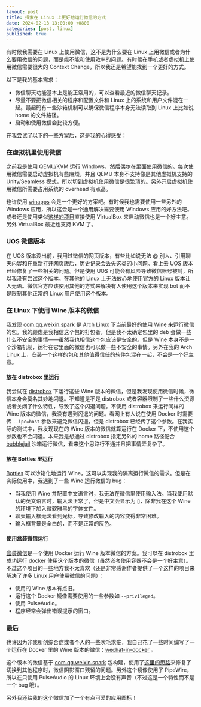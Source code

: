 ```yaml
---
layout: post
title: 探索在 Linux 上更好地运行微信的方式
date: 2024-02-13 13:00:00 +0800
categories: [post, linux]
published: true
---
```


有时候我需要在 Linux 上使用微信，这不是为什么要在 Linux 上用微信或者为什么要用微信的问题，而是能不能和使用效率的问题。有时候在手机或者虚拟机上使用微信需要很大的 Context Change，所以我还是希望能找到一个更好的方式。

以下是我的基本需求：

* 微信聊天功能基本上是能正常用的，可以查看最近的微信聊天记录。
* 尽量不要把微信相关的程序和配置文件和 Linux 上的系统和用户文件混在一起。最起码有一些沙箱机制可以确保微信程序本身无法读取到 Linux 上比如说 home 的文件路径。
* 启动和使用微信会比较方便。

在我尝试了以下的一些方案后，这是我的心得感受：

### 在虚拟机里使用微信

之前我是使用 QEMU/KVM 运行 Windows，然后偶尔在里面使用微信的。每次使用微信需要启动虚拟机有些麻烦，并且 QEMU 本身不支持像是其他虚拟机支持的 Unity/Seamless 模式，所以切到虚拟机使用微信是很繁琐的。另外开启虚拟机使用微信所需要占用系统的 overhead 有点高。

也许使用 [winapps](https://github.com/winapps-org/winapps) 会是一个更好的方案吧。有时候我也需要使用一些另外的 Windows 应用，所以这会是一个通用解决需要使用 Windows 应用的好方法吧。或者还是使用类似[这样的项目](https://github.com/ne0YT/Linux-Subsystem-for-Windows_Seamless_windows_apps_on_Linux)直接使用 VirtualBox 来启动微信也是一个好主意。另外 VirtualBox 最近也支持 KVM 了。

### UOS 微信版本

在 UOS 版本没出前，我用过微信的网页版本，有些比如说无法 @ 别人、引用聊天内容和在重新打开网页版后，历史记录会丢失这类的小问题。看上去 UOS 版本已经修复了一些相关的问题。但是使用 UOS 可能会有风险导致微信账号被封，所以我没有尝试这个版本。在其他的 Linux 上无法放心地使用官方的 Linux 版本让人无语。微信官方应该使用其他的方式来解决有人使用这个版本来实现 bot 而不是限制其他正常的 Linux 用户使用这个版本。

### 在 Linux 下使用 Wine 版本的微信

我发现 [com.qq.weixin.spark](https://aur.archlinux.org/packages/com.qq.weixin.spark) 是 Arch Linux 下当前最好的使用 Wine 来运行微信的包。我的顾虑是我相信这个包的打包者，但是我不太确定包里的 deb 会做一些什么不安全的事情——虽然我也相信这个包应该是安全的。但是 Wine 本身不是一个沙箱机制，运行在它里面的微信也可以做一些不安全的事情。另外在我的 Arch Linux 上，安装一个这样的包和其他值得信任的软件包混在一起，不会是一个好主意。

#### 放在 distrobox 里运行

我尝试在 [distrobox](https://github.com/89luca89/distrobox) 下运行这些 Wine 版本的微信，但是我发现使用微信时候，微信本身会莫名其妙地闪退。不知道是不是 distrobox 或者容器限制了一些什么资源或者关闭了什么特性，导致了这个闪退问题。不使用 distrobox 来运行同样的 Wine 版本的微信，我没有遇到闪退的问题。看网上有人说在使用 Docker 时需要传 `--ipc=host` 参数来避免微信闪退，但是 distrobox 已经传了这个参数。在我实际的测试中，我发现现在的 Wine 版本的微信就算运行在 Docker 下，不使用这个参数也不会闪退。本来我是想通过 distrobox 指定另外的 home 路径配合 [bubblejail](https://github.com/igo95862/bubblejail) 沙箱运行微信，看来这个思路行不通并且把事情弄复杂了。

#### 放在 Bottles 里运行

[Bottles](https://github.com/bottlesdevs/Bottles) 可以沙箱化地运行 Wine，这可以实现我的隔离运行微信的需求。但是在实际使用中，我遇到了一些 Wine 运行微信的 bug：

* 当我使用 Wine 并配置中文语言时，我无法在微信里使用输入法。当我使用默认的英文语言时，输入法正常了，但是中文会显示为 ▯，除非我在这个 Wine 的环境下加入微软雅黑的字体文件。
* 聊天输入框无法看到光标，导致修改输入的内容变得非常困难。
* 输入框背景是全白的，而不是正常的灰色。

#### 使用盒装微信运行

[盒装微信](https://github.com/huan/docker-wechat)是一个使用 Docker 运行 Wine 版本微信的方案。我可以在 distrobox 里成功运行 docker 使用这个版本的微信（虽然嵌套使用容器不会是一个好主意）。不过这个项目的一些地方我不太喜欢（还是非常感谢作者提供了一个这样的项目来解决了许多 Linux 用户使用微信的问题）：

* 使用的 Wine 版本有点旧。
* 运行这个 Docker 镜像需要使用的一些参数如 `--privileged`。
* 使用 PulseAudio。
* 程序经常会弹出错误提示的窗口。

### 最后

也许因为非我所创综合症或者个人的一些吹毛求疵，我自己花了一些时间编写了一个运行在 Docker 里的 Wine 版本的微信：[wechat-in-docker](https://github.com/floating-cat/wechat-in-docker) 。

这个版本的微信基于 [com.qq.weixin.spark](https://aur.archlinux.org/packages/com.qq.weixin.spark) 包构建，使用了[这里的思路](https://zhuanlan.zhihu.com/p/106926984)来修复了切换到其他程序时，微信阴影窗口残留的问题。另外这个镜像使用了 PipeWire，所以在只使用 PulseAudio 的 Linux 环境上会没有声音（不过这是一个特性而不是一个 bug 哦）。

另外我还给我的这个微信加了一个有点可爱的应用图标！
